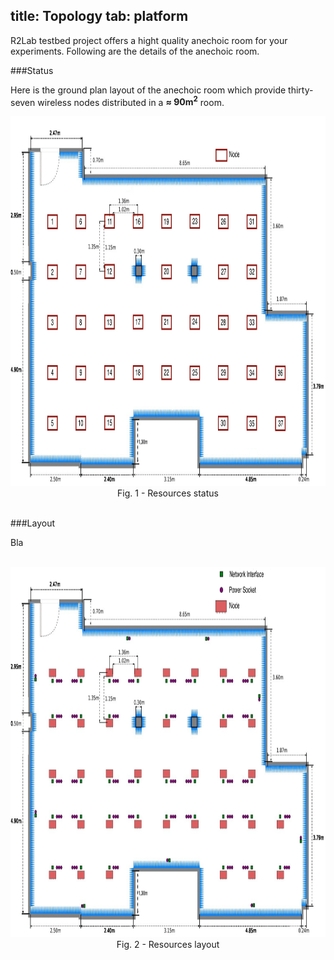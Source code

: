 title: Topology
tab: platform
---

R2Lab testbed project offers a hight quality anechoic room for your experiments. Following are the details of the anechoic room.

###Status

Here is the ground plan layout of the anechoic room which provide thirty-seven wireless nodes distributed in a **≈ 90m<sup>2</sup>** room.

<center>
	<img src="layout.png" style="width:950px; height:592px;"/><br>
	Fig. 1 - Resources status 
</center>

<br>


###Layout

Bla

<br>

<center>
	<img src="topology.png" style="width:950px; height:592px;"/><br>
	Fig. 2 - Resources layout 
</center>
